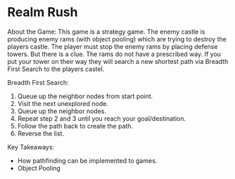 # Realm Rush

About the Game:
This game is a strategy game. The enemy castle is producing enemy rams (with object pooling) which are trying to destroy the players castle. The player must stop the enemy rams by placing defense towers. But there is a clue. The rams do not have a prescribed way. If you put your tower on their way they will search a new shortest path via Breadth First Search to the players castel.

Breadth First Search:
1. Queue up the neighbor nodes from start point.
2. Visit the next unexplored node.
3. Queue up the neighbor nodes.
4. Repeat step 2 and 3 until you reach your goal/destination.
5. Follow the path back to create the path.
6. Reverse the list.

Key Takeaways:
- How pathfinding can be implemented to games.
- Object Pooling
